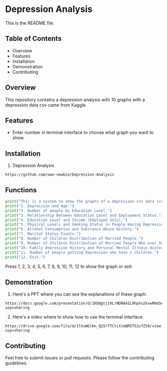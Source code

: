 # Depression Analysis

This is the README file.

## Table of Contents
- Overview
- Features
- Installation
- Demonstration
- Contributing

## Overview
This repository contains a depression analysis with 10 graphs with a depression data csv came from Kaggle.

## Features
- Enter number in terminal interface to choose what graph you want to show.

## Installation
1. Depression Analysis
```
https://github.com/owo-newbie/Depression-Analysis
```


## Functions
```py
print("This is a system to show the graphs of a depression csv data (containing people who have depression only).")
print("1. Depression and Age.")
print("2. Number of people by Education Level.")
print("3. Relationship Between Education Level and Employment Status.")
print("4. Education Level and Income (Employed Only).")
print("5. Physical Levels and Smoking Status in People Having Depression.")
print("6. Alcohol Consumption and Substance Abuse History.")
print("7. Marital Status Counts.")
print("8. Number of Children Distribution of Married People.")
print("9. Number of Children Distribution of Married People Who over 50 Ages.")
print("10. Family Depression History and Personal Mental Illness History.")
print("11. Number of people getting depression who have n children.")
print("12. Exit.")
``` 
Press 1, 2, 3, 4, 5, 6, 7, 8, 9, 10, 11, 12 to show the graph or exit.

## Demonstration
1. Here's a PPT where you can see the explanations of these graph:
```
https://docs.google.com/presentation/d/1KbQgtj1XLrNDNA41L9hpXu2kvwRKm5AbuOI95BOV8EA/edit?usp=sharing
```

2. Here's a video where to show how to use the terminal interface:
```
https://drive.google.com/file/d/1lhsWGlKn_Q25rTTCtiYcmQMITS2ufZS0/view?usp=sharing
```

## Contributing
Feel free to submit issues or pull requests. Please follow the contributing guidelines.
